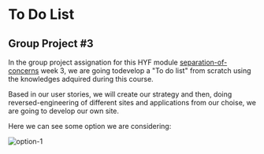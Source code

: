# To Do List

## Group Project #3

In the group project assignation for this HYF module [separation-of-concerns](https://github.com/HackYourFutureBelgium/separation-of-concerns) week 3, we are going todevelop a "To do list" from scratch using the knowledges adquired during this course. 

Based in  our user stories, we will create our strategy and then, doing reversed-engineering of different sites and applications from our choise, we are going to develop our own site. 

Here we can see some option we are considering:

![option-1](https://github.com/perezrei/separation-of-concerns-starter/planning/reinaldo-readme/to-do-list-1.png)
